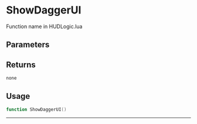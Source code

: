 # ShowDaggerUI
Function name in HUDLogic.lua
## Parameters

## Returns
`none`
## Usage
```lua
function ShowDaggerUI()
```
---
